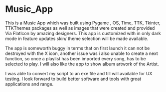 # Music_App
This is a Music App which was built using Pygame , OS, Time, TTK, Tkinter, TTKThemes packages as well as images that were created and provided Via FlatIcon by amazing designers.
This app is customized with in only dark mode in feature updates skin/ theme selection will be made available.

The app is someworth buggy in terms that on first launch it can not be destroyed with the X icon, another issue was i also unable to create a next function, 
so once a playlist has been imported every song, has to be selected to play. I will also like the app to show album artwork of the Artist.

I was able to convert my script to an exe file and till will available for UX testing. 
I look forward to build better software and tools with great applications and range.
